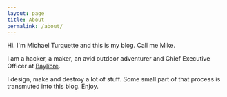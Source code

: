 ```yaml
---
layout: page
title: About
permalink: /about/
---
```


Hi. I'm Michael Turquette and this is my blog. Call me Mike.

I am a hacker, a maker, an avid outdoor adventurer and Chief Executive Officer at [Baylibre](http://baylibre.com).

I design, make and destroy a lot of stuff. Some small part of that process is transmuted into this blog. Enjoy.
